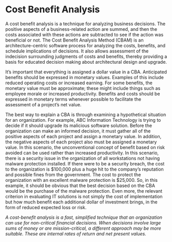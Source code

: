 # Cost Benefit Analysis

A cost benefit analysis is a technique for analyzing business decisions. The positive aspects of a business-related action are summed, and then the costs associated with these actions are subtracted to see if the action was beneficial or not. The Cost Benefit Analysis Method (CBAM) is an architecture-centric software process for analyzing the costs, benefits, and schedule implications of decisions. It also allows assessment of the indecision surrounding judgments of costs and benefits, thereby providing a basis for educated decision making about architectural design and upgrade.

It’s important that everything is assigned a dollar value in a CBA. Anticipated benefits should be expressed in monetary values. Examples of this include reduced operating costs or increased earning. For some benefits, the monetary value must be approximate; these might include things such as employee morale or increased productivity. Benefits and costs should be expressed in monetary terms whenever possible to facilitate the assessment of a project’s net value.

The best way to explain a CBA is through examining a hypothetical situation for an organization. For example, ABC Information Technology is trying to decide if it should upgrade its malicious software solution. Before the organization can make an informed decision, it must gather all of the positive aspects of each project and assign a monetary value. In addition, the negative aspects of each project also must be assigned a monetary value. In this scenario, the unconventional concept of benefit based on risk avoided can be used rather than increased productivity. In this scenario, there is a security issue in the organization of all workstations not having malware protection installed. If there were to be a security breach, the cost to the organization is $100,000 plus a huge hit to the company’s reputation and possible fines from the government. The cost to protect the organization with an excellent malware protection is $25,000. So, in this example, it should be obvious that the best decision based on the CBA would be the purchase of the malware protection. Even more, the relevant criterion in evaluating IT solutions is not simply the cost of implementation but how much benefit each additional dollar of investment brings, in the form of reduced expected loss or risk.

*A cost-benefit analysis is a fast, simplified technique that an organization can use for non-critical financial decisions. When decisions involve large sums of money or are mission-critical, a different approach may be more suitable. These are internal rates of return and net present values.*
